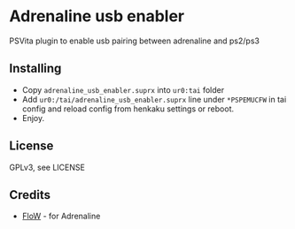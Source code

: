 # Adrenaline usb enabler

PSVita plugin to enable usb pairing between adrenaline and ps2/ps3

## Installing
* Copy `adrenaline_usb_enabler.suprx` into `ur0:tai` folder
* Add `ur0:/tai/adrenaline_usb_enabler.suprx` line under `*PSPEMUCFW` in tai config and reload config from henkaku settings or reboot.
* Enjoy.

## License

GPLv3, see LICENSE

## Credits

* [FloW](https://github.com/TheOfficialFloW) - for Adrenaline
